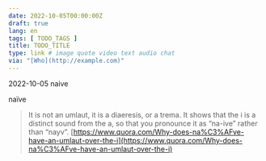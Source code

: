 ```yaml
---
date: 2022-10-05T00:00:00Z
draft: true
lang: en
tags: [ TODO_TAGS ]
title: TODO_TITLE
type: link # image quote video text audio chat
via: "[Who](http://example.com)"
---
```



2022-10-05 naive


naïve

> It is not an umlaut, it is a diaeresis, or a trema. It shows that the i is a distinct sound from the a, so that you pronounce it as “na-ive” rather than “nayv”.
[https://www.quora.com/Why-does-na%C3%AFve-have-an-umlaut-over-the-i](https://www.quora.com/Why-does-na%C3%AFve-have-an-umlaut-over-the-i)

